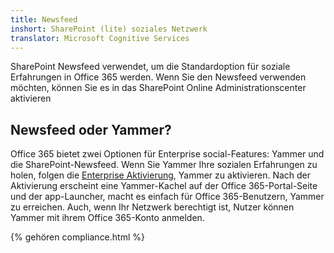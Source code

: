 ```yaml
---
title: Newsfeed
inshort: SharePoint (lite) soziales Netzwerk
translator: Microsoft Cognitive Services
---
```



SharePoint Newsfeed verwendet, um die Standardoption für soziale Erfahrungen in Office 365 werden. Wenn Sie den Newsfeed verwenden möchten, können Sie es in das SharePoint Online Administrationscenter aktivieren

## Newsfeed oder Yammer?
Office 365 bietet zwei Optionen für Enterprise social-Features: Yammer und die SharePoint-Newsfeed. Wenn Sie Yammer Ihre sozialen Erfahrungen zu holen, folgen die [Enterprise Aktivierung](https://support.office.com/en-us/article/Enterprise-Activation-process-4f924c74-87d2-49d0-a4f6-cba3ce2b0e7c), Yammer zu aktivieren. Nach der Aktivierung erscheint eine Yammer-Kachel auf der Office 365-Portal-Seite und der app-Launcher, macht es einfach für Office 365-Benutzern, Yammer zu erreichen. Auch, wenn Ihr Netzwerk berechtigt ist, Nutzer können Yammer mit ihrem Office 365-Konto anmelden.

{% gehören compliance.html %}

